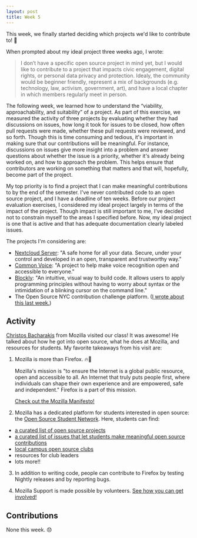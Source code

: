 ```yaml
---
layout: post
title: Week 5
---
```


This week, we finally started deciding which projects we'd like to contribute to! 🎉

When prompted about my ideal project three weeks ago, I wrote:
> I don’t have a specific open source project in mind yet, but I would like to contribute to a project that impacts civic engagement, digital rights, or personal data privacy and protection. Idealy, the community would be beginner friendly, represent a mix of backgrounds (e.g. technology, law, activism, government, art), and have a local chapter in which members regularly meet in person.

The following week, we learned how to understand the “viability, approachability, and suitability” of a project. As part of this exercise, we measured the activity of three projects by evaluating whether they had discussions on issues, how long it took for issues to be closed, how often pull requests were made, whether these pull requests were reviewed, and so forth. Though this is time consuming and tedious, it's important in making sure that our contributions will be meaningful. For instance, discussions on issues give more insight into a problem and answer questions about whether the issue is a priority, whether it's already being worked on, and how to approach the problem. This helps ensure that contributors are working on something that matters and that will, hopefully, become part of the project. 

My top priority is to find a project that I can make meaningful contributions to by the end of the semester. I've never contributed code to an open source project, and I have a deadline of ten weeks. Before our project evaluation exercises, I considered my ideal project largely in terms of the impact of the project. Though impact is still important to me, I've decided not to constrain myself to the areas I specified before. Now, my ideal project is one that is active and that has adequate documentation clearly labeled issues. 

The projects I'm considering are:
- [Nextcloud Server](https://github.com/nextcloud/server): "A safe home for all your data. Secure, under your control and developed in an open, transparent and trustworthy way."
- [Common Voice](https://github.com/mozilla/voice-web): "A project to help make voice recognition open and accessible to everyone."
- [Blockly](https://github.com/google/blockly): "An intuitive, visual way to build code. It allows users to apply programming principles without having to worry about syntax or the intimidation of a blinking cursor on the command line."
- The Open Source NYC contribution challenge platform. ([I wrote about this last week.](https://hunter-college-ossd-spr19.github.io/codesue-weekly/week04/))

## Activity
[Christos Bacharakis](https://twitter.com/bacharakis) from Mozilla visited our class! It was awesome! He talked about how he got into open source, what he does at Mozilla, and resources for students. My favorite takeaways from his visit are:
1. Mozilla is more than Firefox. 🔥🦊

    Mozilla's mission is "to ensure the Internet is a global public resource, open and accessible to all. An Internet that truly puts people first, where individuals can shape their own experience and are empowered, safe and independent." Firefox is a part of this mission. 

    [Check out the Mozilla Manifesto!](https://www.mozilla.org/en-US/about/manifesto/details/)

2. Mozilla has a dedicated platform for students interested in open source: the [Open Source Student Network](https://ossn.club/). Here, students can find:
- [a curated list of open source projects](https://projects.ossn.club)
- [a curated list of issues that let students make meaningful open source contributions](https://fixme.ossn.club/) 
- [local campus open source clubs](https://ossn.club/clubs)
- resources for club leaders
- lots more!!

3. In addition to writing code, people can contribute to Firefox by testing Nightly releases and by reporting bugs.

4. Mozilla Support is made possible by volunteers. [See how you can get involved!](https://support.mozilla.org/en-US/get-involved)

## Contributions
None this week. 😞
